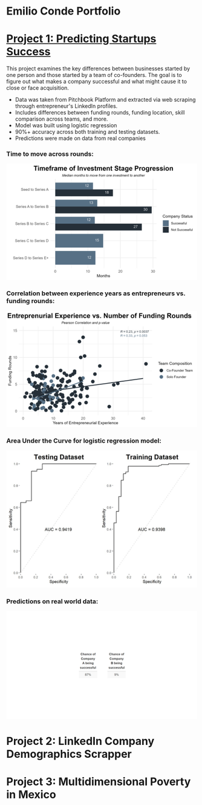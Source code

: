 # Emilio Conde Portfolio

# [Project 1: Predicting Startups Success](Founder-Analysis)

This project examines the key differences between businesses started by one person and those started by a team of co-founders. The goal is to figure out what makes a company successful and what might cause it to close or face acquisition. 

* Data was taken from Pitchbook Platform and extracted via web scraping through entrepreneur's LinkedIn profiles.
* Includes differences between funding rounds, funding location, skill comparison across teams, and more.
* Model was built using logistic regression
* 90%+ accuracy across both training and testing datasets.
* Predictions were made on data from real companies

### Time to move across rounds:
![](Founder-Analysis/Images/RoundTimeframe.jpeg)

### Correlation between experience years as entrepreneurs vs. funding rounds:
![](Founder-Analysis/Images/EntrepAgevsFundRounds.jpeg)

### Area Under the Curve for logistic regression model:
![](Founder-Analysis/Images/AUC.jpg)

### Predictions on real world data:
![](Founder-Analysis/Images/Predictions.png)


# Project 2: LinkedIn Company Demographics Scrapper

# Project 3: Multidimensional Poverty in Mexico
